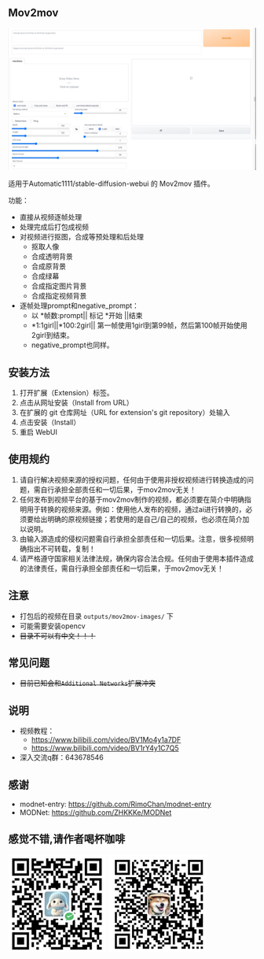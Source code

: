 ## Mov2mov

![img.png](images/2.jpg)

适用于Automatic1111/stable-diffusion-webui 的 Mov2mov 插件。

功能：
- 直接从视频逐帧处理
- 处理完成后打包成视频
- 对视频进行抠图，合成等预处理和后处理
  - 抠取人像
  - 合成透明背景
  - 合成原背景
  - 合成绿幕
  - 合成指定图片背景
  - 合成指定视频背景
- 逐帧处理prompt和negative_prompt：
  - 以 *帧数:prompt|| 标记 *开始 ||结束
  - *1:1girl||*100:2girl|| 第一帧使用1girl到第99帧，然后第100帧开始使用2girl到结束。
  - negative_prompt也同样。

## 安装方法

1. 打开扩展（Extension）标签。
2. 点击从网址安装（Install from URL）
3. 在扩展的 git 仓库网址（URL for extension's git repository）处输入 
4. 点击安装（Install）
5. 重启 WebUI

## 使用规约

1. 请自行解决视频来源的授权问题，任何由于使用非授权视频进行转换造成的问题，需自行承担全部责任和一切后果，于mov2mov无关！
2. 任何发布到视频平台的基于mov2mov制作的视频，都必须要在简介中明确指明用于转换的视频来源。例如：使用他人发布的视频，通过ai进行转换的，必须要给出明确的原视频链接；若使用的是自己/自己的视频，也必须在简介加以说明。
3. 由输入源造成的侵权问题需自行承担全部责任和一切后果。注意，很多视频明确指出不可转载，复制！
4. 请严格遵守国家相关法律法规，确保内容合法合规。任何由于使用本插件造成的法律责任，需自行承担全部责任和一切后果，于mov2mov无关！

## 注意

- 打包后的视频在目录 `outputs/mov2mov-images/` 下
- 可能需要安装opencv
- ~~目录不可以有中文！！！~~

## 常见问题

- ~~目前已知会和`Additional Networks`扩展冲突~~

## 说明
- 视频教程：
  - https://www.bilibili.com/video/BV1Mo4y1a7DF
  - https://www.bilibili.com/video/BV1rY4y1C7Q5
- 深入交流q群：643678546

## 感谢

- modnet-entry: https://github.com/RimoChan/modnet-entry
- MODNet: https://github.com/ZHKKKe/MODNet


## 感觉不错,请作者喝杯咖啡


<img src="images/wechat.png"  height="200" width="200">
<img src="images/alipay.png"  height="200" width="200">
